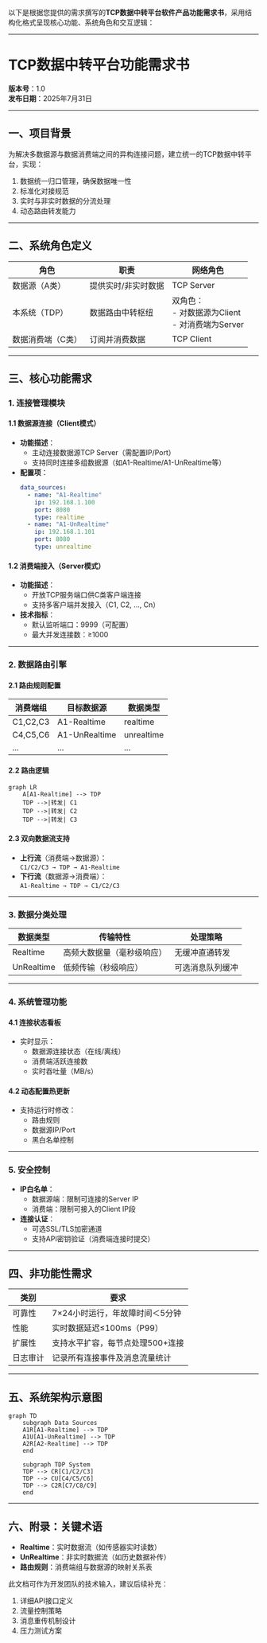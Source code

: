 ﻿以下是根据您提供的需求撰写的**TCP数据中转平台软件产品功能需求书**，采用结构化格式呈现核心功能、系统角色和交互逻辑：

---
# TCP数据中转平台功能需求书
**版本号**：1.0  
**发布日期**：2025年7月31日

---

## 一、项目背景
为解决多数据源与数据消费端之间的异构连接问题，建立统一的TCP数据中转平台，实现：
1. 数据统一归口管理，确保数据唯一性
2. 标准化对接规范
3. 实时与非实时数据的分流处理
4. 动态路由转发能力

---

## 二、系统角色定义
| **角色**       | **职责**                          | **网络角色**    |  
|----------------|----------------------------------|---------------|  
| 数据源（A类）   | 提供实时/非实时数据               | TCP Server    |  
| 本系统（TDP）  | 数据路由中转枢纽                  | 双角色：<br> - 对数据源为Client<br> - 对消费端为Server |  
| 数据消费端（C类）| 订阅并消费数据                   | TCP Client    |  

---

## 三、核心功能需求
### 1. 连接管理模块
#### 1.1 数据源连接（Client模式）
- **功能描述**：
    - 主动连接数据源TCP Server（需配置IP/Port）
    - 支持同时连接多组数据源（如A1-Realtime/A1-UnRealtime等）
- **配置项**：
  ```yaml  
  data_sources:  
    - name: "A1-Realtime"  
      ip: 192.168.1.100  
      port: 8080  
      type: realtime  
    - name: "A1-UnRealtime"  
      ip: 192.168.1.101  
      port: 8080  
      type: unrealtime  
  ```  

#### 1.2 消费端接入（Server模式）
- **功能描述**：
    - 开放TCP服务端口供C类客户端连接
    - 支持多客户端并发接入（C1, C2, ..., Cn）
- **技术指标**：
    - 默认监听端口：9999（可配置）
    - 最大并发连接数：≥1000

---

### 2. 数据路由引擎
#### 2.1 路由规则配置
| 消费端组 | 目标数据源       | 数据类型    |  
|----------|-----------------|------------|  
| C1,C2,C3 | A1-Realtime     | realtime   |  
| C4,C5,C6 | A1-UnRealtime   | unrealtime |  
| ...      | ...             | ...        |  

#### 2.2 路由逻辑
```mermaid
graph LR
    A[A1-Realtime] --> TDP
    TDP -->|转发| C1
    TDP -->|转发| C2
    TDP -->|转发| C3
```

#### 2.3 双向数据流支持
- **上行流**（消费端→数据源）：  
  `C1/C2/C3 → TDP → A1-Realtime`
- **下行流**（数据源→消费端）：  
  `A1-Realtime → TDP → C1/C2/C3`

---

### 3. 数据分类处理
| **数据类型** | **传输特性**                | **处理策略**               |  
|-------------|---------------------------|--------------------------|  
| Realtime    | 高频大数据量（毫秒级响应）   | 无缓冲直通转发             |  
| UnRealtime  | 低频传输（秒级响应）        | 可选消息队列缓冲           |  

---

### 4. 系统管理功能
#### 4.1 连接状态看板
- 实时显示：
    - 数据源连接状态（在线/离线）
    - 消费端活跃连接数
    - 实时吞吐量（MB/s）

#### 4.2 动态配置热更新
- 支持运行时修改：
    - 路由规则
    - 数据源IP/Port
    - 黑白名单控制

---

### 5. 安全控制
- **IP白名单**：
    - 数据源端：限制可连接的Server IP
    - 消费端：限制可接入的Client IP段
- **连接认证**：
    - 可选SSL/TLS加密通道
    - 支持API密钥验证（消费端连接时提交）

---

## 四、非功能性需求
| **类别**       | **要求**                      |  
|---------------|------------------------------|  
| 可靠性        | 7×24小时运行，年故障时间＜5分钟 |  
| 性能          | 实时数据延迟≤100ms（P99）      |  
| 扩展性        | 支持水平扩容，每节点处理500+连接 |  
| 日志审计      | 记录所有连接事件及消息流量统计   |  

---

## 五、系统架构示意图
```mermaid
graph TD
    subgraph Data Sources
    A1R[A1-Realtime] --> TDP
    A1U[A1-UnRealtime] --> TDP
    A2R[A2-Realtime] --> TDP
    end

    subgraph TDP System
    TDP --> CR[C1/C2/C3]
    TDP --> CU[C4/C5/C6]
    TDP --> C2R[C7/C8/C9]
    end
```

---

## 六、附录：关键术语
- **Realtime**：实时数据流（如传感器实时读数）
- **UnRealtime**：非实时数据流（如历史数据补传）
- **路由规则**：消费端组与数据源的映射关系表

此文档可作为开发团队的技术输入，建议后续补充：
1. 详细API接口定义
2. 流量控制策略
3. 消息重传机制设计
4. 压力测试方案